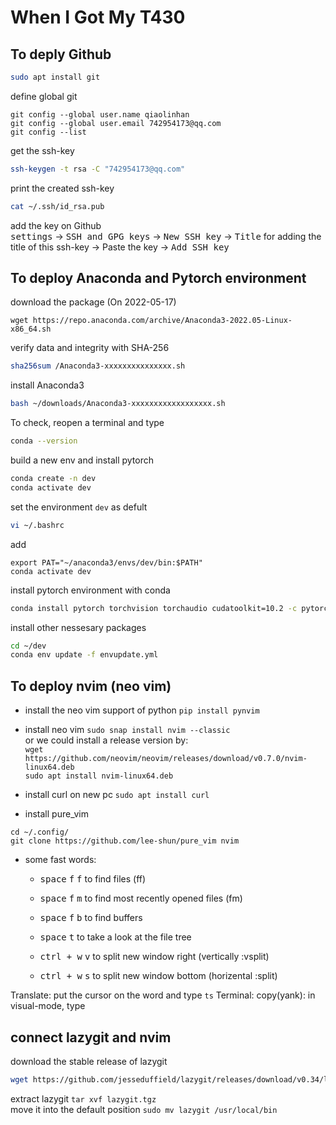 # When I Got My T430

## To deply Github
```bash
sudo apt install git
```
define global git
```
git config --global user.name qiaolinhan
git config --global user.email 742954173@qq.com
git config --list
```
 get the ssh-key
```bash
ssh-keygen -t rsa -C "742954173@qq.com"
```

 print the created ssh-key
```bash
cat ~/.ssh/id_rsa.pub
```
add the key on Github </br>
<kbd>settings</kbd> -> <kbd>SSH and GPG keys</kbd> -> <kbd>New SSH key</kbd> -> 
<kbd>Title</kbd> for adding the title of this ssh-key -> Paste the key ->
<kbd>Add SSH key</kbd>

## To deploy Anaconda and Pytorch environment
download the package (On 2022-05-17)
```
wget https://repo.anaconda.com/archive/Anaconda3-2022.05-Linux-x86_64.sh
```
verify data and integrity with SHA-256
```bash
sha256sum /Anaconda3-xxxxxxxxxxxxxxx.sh
```
install Anaconda3
```bash
bash ~/downloads/Anaconda3-xxxxxxxxxxxxxxxxxx.sh
```
To check, reopen a terminal and type 
```bash
conda --version
```
build a new env and install pytorch
```bash
conda create -n dev
conda activate dev
```
set the environment `dev` as defult
```bash
vi ~/.bashrc
```
add 
```nvim
export PAT="~/anaconda3/envs/dev/bin:$PATH"
conda activate dev
```
install pytorch environment with conda
```bash
conda install pytorch torchvision torchaudio cudatoolkit=10.2 -c pytorch
```
install other nessesary packages
```bash
cd ~/dev
conda env update -f envupdate.yml
```
## To deploy nvim (neo vim)
* install the neo vim support of python
`pip install pynvim` </br>
* install neo vim
`sudo snap install nvim --classic` </br> 
or we could install a release version by:</br>
`wget https://github.com/neovim/neovim/releases/download/v0.7.0/nvim-linux64.deb`</br>
`sudo apt install nvim-linux64.deb` </br>
* install curl on new pc 
`sudo apt install curl` </br>

* install pure_vim
```
cd ~/.config/
git clone https://github.com/lee-shun/pure_vim nvim
```
* some fast words: </br>
  * <kbd>space</kbd> <kbd>f</kbd> <kbd>f</kbd> to find files (ff)
  * <kbd>space</kbd> <kbd>f</kbd> <kbd>m</kbd> to find most recently 
  opened files (fm)
  * <kbd>space</kbd> <kbd>f</kbd> <kbd>b</kbd> to find buffers
  * <kbd>space</kbd> <kbd>t</kbd>  to take a look at the file tree

  * <kbd>ctrl + w</kbd> <kbd>v</kbd> to split new window right (vertically :vsplit)
  * <kbd>ctrl + w</kbd> <kbd>s</kbd> to split new window bottom (horizental :split)

Translate: put the cursor on the word and type `ts`
Terminal: <F12>
copy(yank): in visual-mode, type 

## connect lazygit and nvim
download the stable release of lazygit
```bash
wget https://github.com/jesseduffield/lazygit/releases/download/v0.34/lazygit_0.34_Linux_x86_64.tar.gz
```
extract lazygit `tar xvf lazygit.tgz` </br>
move it into the default position `sudo mv lazygit /usr/local/bin`
